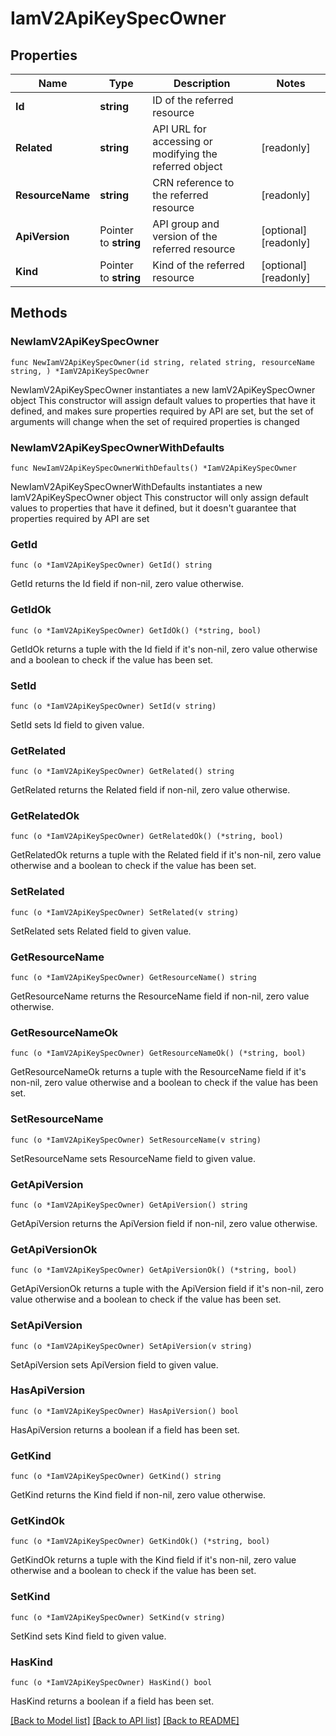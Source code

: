 # IamV2ApiKeySpecOwner

## Properties

Name | Type | Description | Notes
------------ | ------------- | ------------- | -------------
**Id** | **string** | ID of the referred resource | 
**Related** | **string** | API URL for accessing or modifying the referred object | [readonly] 
**ResourceName** | **string** | CRN reference to the referred resource | [readonly] 
**ApiVersion** | Pointer to **string** | API group and version of the referred resource | [optional] [readonly] 
**Kind** | Pointer to **string** | Kind of the referred resource | [optional] [readonly] 

## Methods

### NewIamV2ApiKeySpecOwner

`func NewIamV2ApiKeySpecOwner(id string, related string, resourceName string, ) *IamV2ApiKeySpecOwner`

NewIamV2ApiKeySpecOwner instantiates a new IamV2ApiKeySpecOwner object
This constructor will assign default values to properties that have it defined,
and makes sure properties required by API are set, but the set of arguments
will change when the set of required properties is changed

### NewIamV2ApiKeySpecOwnerWithDefaults

`func NewIamV2ApiKeySpecOwnerWithDefaults() *IamV2ApiKeySpecOwner`

NewIamV2ApiKeySpecOwnerWithDefaults instantiates a new IamV2ApiKeySpecOwner object
This constructor will only assign default values to properties that have it defined,
but it doesn't guarantee that properties required by API are set

### GetId

`func (o *IamV2ApiKeySpecOwner) GetId() string`

GetId returns the Id field if non-nil, zero value otherwise.

### GetIdOk

`func (o *IamV2ApiKeySpecOwner) GetIdOk() (*string, bool)`

GetIdOk returns a tuple with the Id field if it's non-nil, zero value otherwise
and a boolean to check if the value has been set.

### SetId

`func (o *IamV2ApiKeySpecOwner) SetId(v string)`

SetId sets Id field to given value.


### GetRelated

`func (o *IamV2ApiKeySpecOwner) GetRelated() string`

GetRelated returns the Related field if non-nil, zero value otherwise.

### GetRelatedOk

`func (o *IamV2ApiKeySpecOwner) GetRelatedOk() (*string, bool)`

GetRelatedOk returns a tuple with the Related field if it's non-nil, zero value otherwise
and a boolean to check if the value has been set.

### SetRelated

`func (o *IamV2ApiKeySpecOwner) SetRelated(v string)`

SetRelated sets Related field to given value.


### GetResourceName

`func (o *IamV2ApiKeySpecOwner) GetResourceName() string`

GetResourceName returns the ResourceName field if non-nil, zero value otherwise.

### GetResourceNameOk

`func (o *IamV2ApiKeySpecOwner) GetResourceNameOk() (*string, bool)`

GetResourceNameOk returns a tuple with the ResourceName field if it's non-nil, zero value otherwise
and a boolean to check if the value has been set.

### SetResourceName

`func (o *IamV2ApiKeySpecOwner) SetResourceName(v string)`

SetResourceName sets ResourceName field to given value.


### GetApiVersion

`func (o *IamV2ApiKeySpecOwner) GetApiVersion() string`

GetApiVersion returns the ApiVersion field if non-nil, zero value otherwise.

### GetApiVersionOk

`func (o *IamV2ApiKeySpecOwner) GetApiVersionOk() (*string, bool)`

GetApiVersionOk returns a tuple with the ApiVersion field if it's non-nil, zero value otherwise
and a boolean to check if the value has been set.

### SetApiVersion

`func (o *IamV2ApiKeySpecOwner) SetApiVersion(v string)`

SetApiVersion sets ApiVersion field to given value.

### HasApiVersion

`func (o *IamV2ApiKeySpecOwner) HasApiVersion() bool`

HasApiVersion returns a boolean if a field has been set.

### GetKind

`func (o *IamV2ApiKeySpecOwner) GetKind() string`

GetKind returns the Kind field if non-nil, zero value otherwise.

### GetKindOk

`func (o *IamV2ApiKeySpecOwner) GetKindOk() (*string, bool)`

GetKindOk returns a tuple with the Kind field if it's non-nil, zero value otherwise
and a boolean to check if the value has been set.

### SetKind

`func (o *IamV2ApiKeySpecOwner) SetKind(v string)`

SetKind sets Kind field to given value.

### HasKind

`func (o *IamV2ApiKeySpecOwner) HasKind() bool`

HasKind returns a boolean if a field has been set.


[[Back to Model list]](../README.md#documentation-for-models) [[Back to API list]](../README.md#documentation-for-api-endpoints) [[Back to README]](../README.md)



